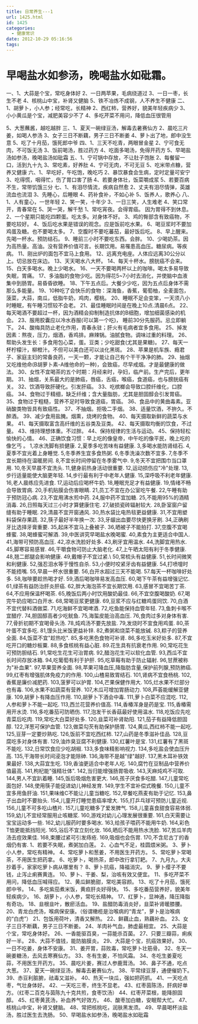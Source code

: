 ```yaml
---
title: 日常养生---1
url: 1425.html
id: 1425
categories:
  - 健康常识
date: 2012-10-29 05:16:56
tags:
---
```


早喝盐水如参汤，晚喝盐水如砒霜。
================

  
  
一、1、大蒜是个宝，常吃身体好 2、一日两苹果，毛病绕道过 3、一日一枣，长生不老 4、核桃山中宝，补肾又健脑 5、铁不冶炼不成钢，人不养生不健康 二、1、胡萝卜，小人参；经常吃，长精神 2、西红柿，营养好，貌美年轻疾病少 3、小小黄瓜是个宝，减肥美容少不了 4、多吃芹菜不用问，降低血压很管用  
  
5、大葱蘸酱，越吃越胖 三、1、夏天一碗绿豆汤，解毒去暑赛仙方 2、晨吃三片姜，如喝人参汤 3、女子三日不断藕，男子三日不断姜 4、萝卜出了地，郎中没生意 5、吃了十月茄，饿死郎中爷 四、1、三天不吃青，两眼冒金星 2、宁可食无肉，不可饭无汤 3、饭前喝汤，胜过药方 4、吃面多喝汤，免得开药方 5、早喝盐汤如参汤，晚喝盐汤如砒霜 五、1、宁可锅中存放，不让肚子饱胀 2、每餐留一口，活到九十九 3、常吃素，好养肚 4、宁可无肉，不可无豆 5、吃米带点糠，营养又健康 六、1、早吃好，午吃饱，晚吃巧 2、暴饮暴食会生病，定时定量可安宁 3、吃得慌，咽得忙，伤了胃口害了肠 4、若要身体壮，饭菜嚼成浆 5、若要百病不生，常带饥饿三分 七、1、有泪尽情流，疾病自然愈 2、丈夫有泪尽情弹，英雄流血也流泪 3、先睡心，后睡眼 4、药补食补，不如心补 5、饭养人，歌养心 八、1、人有童心，一世年轻 2、笑一笑，十年少 3、一日三笑，人生难老 4、笑口常开，青春常在 5、哭一哭，解千愁 1、常吃宵夜。会得胃癌。 因为胃得不到休息。 2、一个星期只能吃四颗蛋。吃太多。对身体不好。 3、鸡的臀部含有致癌物，不要吃较好。 4、饭后吃水果是错误的观念。应是饭前吃水果。 6、喝豆浆时不要加鸡蛋及糖。也不要喝太多。 7、空腹时不要吃蕃茄，最好饭后吃。 8、早上醒来。先喝一杯水。预防结石。 9、睡前三小时不要吃东西。会胖。 10、少喝奶茶。因为高热量。高油。没有营养价值可言。长期饮用。易罹患高血压。糖尿病。等疾病。 11、刚出炉的面包不宜马上食用。 12、远离充电座。人体应远离30公分以上。切忌放在床边。 13、天天喝水八大杯。 14、每天十杯水。膀胱癌不会来。 15、白天多喝水。晚上少喝水。 16、一天不要喝两杯以上的咖啡。喝太多易导致失眠，胃痛。 17、多油脂的食物少吃。因为得花5~7小时去消化，并使脑中血液集中到肠胃。易昏昏欲睡。 18、下午五点后。大餐少少吃，因为五点后身体不需那么多能量。 19、10种吃了会快乐的食物：深海鱼，香蕉，葡萄柚，全麦面包，菠菜，大蒜，南瓜，低脂牛奶，鸡肉，樱桃。 20、睡眠不足会变笨，一天须八小时睡眠，有午睡习惯较不会老。 21、最佳睡眠时间是在晚上10点.清晨6点。 22、每天喝酒不要超过一杯，因为酒精会抑制制造抗体的B细胞，增加细菌感染的机会。 23、服用胶囊应以冷水吞服(可以第一个吃)， 睡前30分先服药。忌立即躺下。 24、酸梅具防止老化作用，青春永驻；肝火有毛病者宜多食用。 25、掉发因素：熬夜，压力，烟酒，香鸡排。麻辣锅。油腻食物。调味过重的料理。 26、帮助头发生长：多食用包心菜，蛋。豆类；少吃甜食(尤其是果糖)。 27、每天一杯柠檬汁，柳橙汁。不但可以美白还可以淡化黑斑。 28、苹果是机车族、瘾君子、家庭主妇的常备良药，一天一颗，才能让自己有个干干净净的肺。 29、抽烟又吃维他命(B胡萝卜素-A维他命的一种)，会致癌，尽早戒烟。才是最健康的做法。 30、女性不宜喝茶的五个时期：月经来时，孕妇，临产前。生产完后，更年期。 31、抽烟，关系最大的是肺癌，唇癌，舌癌，喉癌，食道癌，也与膀胱癌有关。 32、饮酒导致肝硬化。引发肝癌。 33、吃槟榔会导致口腔纤维化，口腔癌。 34、食物过于精细，缺乏纤维；含大量脂肪，尤其是胆固醇会引发胃癌。 35、食物过于粗糙，营养不足时导致食道癌，胃癌。 36、食品中的黄曲毒素。亚硝酸类物皆具有致癌性。 37、不抽烟。拒吸二手烟。 38、适量饮酒，不拚久。不醉酒。 39、减少食用盐腌。烟熏，烧烤的食物。 40、每天摄取新鲜的蔬菜与水果。 41、每天摄取富含高纤维的五谷类及豆类。 42、每天摄取均衡的饮食，不过量。 43、维持理想体重。不过胖。 44、保持规律的生活与运动。 45、保持轻松愉快的心情。 46、正确饮食习惯：早上吃的像皇帝，中午吃的像平民，晚上吃的像乞丐 。 1,凉水洗脚有损健康. 2,夏季多吃苦味有益健康. 3,多喝水能防肾结石. 4,夏季不宜光着上身睡觉. 5,冬季养生宜多食热粥. 6,冬季洗澡次数不宜多. 7,冬季不宜长期待在温暖房间. 8,不宜长时间停留在冬季雾气中. 9,冬天不宜把围巾当口罩用. 10,冬天早晨不宜洗头. 11,健身前热身活动很重要. 12,运动损伤应"冷"处理. 13,步行适量能使大脑更年轻. 14,步行最有利于中老年人健康. 15,深呼吸不利老年健康. 16,老人晨练应先进食. 17,运动后应喝杯牛奶. 18,睡眠充足才有益健康. 19,情绪不畅会导致胃病. 20,手机贴膜会伤害眼睛. 21,员工不宜在办公室吃午餐. 22,午睡有助于预防冠心病. 23,不宜用沸水煎中药. 24,服中药不宜加糖. 25,不能用95%的酒精消毒. 26,日照每天过三小时才算健康住宅. 27,破损瓷砖辐射较大. 28,卧室窗户留缝有助于睡眠. 29,清晨不宜开窗通风. 30,热水袋比电热毯更益健康. 31,不宜用塑料袋保存果蔬. 32,筷子最好半年换一次. 33,牙龈出血要尽快更换牙刷. 34,正确刷牙比选择牙膏重要. 35,起床不宜马上叠被子. 36,晒被子不能拍打. 37,空腹不宜喝蜂蜜. 38,喝蜂蜜可解酒. 39,中医讲究早喝盐水晚喝蜜. 40,素食为主更适合中国人. 41,海带可预防高血压. 42,凉水洗脸好处多. 43,刷牙宜用温水. 44,洗脚宜用热水. 45,脚寒容易感冒. 46,干嚼食物可防止大脑老化. 47,上午晒太阳有利于冬季健康. 48,翘二郎腿会影响健康. 49,戴帽子不宜过紧.\ 50,常梳头有益健康. 51,长时间微笑和利健康. 52,强忍泪水等于慢性自杀. 53,小便时咬紧牙齿有益健康. 54,打喷嚏时不能捂嘴. 55,早晨一杯水很重要. 56,白开水超过三天不能喝. 57.每天一杯咖啡好处多. 58,咖啡要趁热喝才好. 59,酒后喝咖啡易发高血压. 60,喝下午茶有益增强记忆. 61,绿茶有益防治肝炎肝癌. 62,胖大海泡茶不宜长期饮用. 63,感冒不宜喝苦丁茶. 64,不应用保温杯喝茶. 65,晚饭后两小时饮用酸奶最佳. 66,不宜空腹喝酸奶. 67,喝完牛奶应喝口白开水. 68,常喝豆浆更健康. 69,豆浆不应与红糖鸡蛋同饮. 70,白酒不宜代替料酒做菜. 71,吃海鲜不宜喝啤酒. 72,吃鱼能保持血管年轻. 73,鱼刺卡喉不宜醋疗. 74,胆固醇高者少吃鱿鱼. 75,海蜇皮能治高血压. 76,食肉过多对身体有害. 77,骨折初期不宜喝骨头汤. 78,炖鸡汤不要先放盐. 79,发烧时不宜食用鸡蛋. 80,茶叶蛋不宜多吃. 81,馒头比米饭更益补锌. 82,煮粥和烧菜不能放碱. 83,粽子的营养全面. 84,饭菜不宜"趁热吃". 85,多吃黑色食物可补肾. 86,多吃玉米好处多. 87,不宜吃开口的糖炒板粟. 88,多食核桃有益心脏. 89.花生具有抗衰老作用. 90,常吃花生可预防胆结石. 91,常吃生花生可治胃病. 92,醋泡花生可以软化血管. 93,西瓜不宜长时间存放冰箱. 94,吃葡萄有利于护肝. 95,吃草莓有助于防止辐射. 96,甘蔗被称为"补血果". 97,苹果营养全面. 98,苹果可降血压,降脂肪含量,保护前列腺,预防肺癌. 99,红枣有增强肌体免疫力的作用. 100,山楂易致胃结石. 101,肾病不宜食杨桃. 102,香蕉是廉价减肥药. 103,菠萝可以护胃. 104,芒果保健作用大. 105,烂水果不烂部分也有毒. 106,水果不如蔬菜有营养. 107,木瓜可增加胃肠动力. 108,芦荟能缓解亚健康. 109,胡萝卜有降血压作用. 110,胡萝卜下酒会中毒. 111,萝卜白菜不应混吃. 112,人参和萝卜不能一起吃. 113,西兰花营养价值高. 114,香椿浑身是药是宝. 115,香椿需用开水烫. 116,多吃番茄可防晒伤. 117,泡发干长香菇最好使用温水. 118,吃饭应先吃青菜后吃肉. 119,常吃大白菜好处多. 120,韭菜可补肾助阳. 121,茄子有益降低胆固醇. 122,洋葱可保护血管. 123,做菜勾芡有助保护肠胃. 124,黄瓜,西红柿不能一起吃. 125,豆芽一定要炒熟吃. 126,饭前不宜吃西红柿. 127,山药是冬季滋补佳品. 128,豆腐吃多对身体有害. 129,油炸臭豆腐不利健康. 130,红薯叶是宝. 131,红薯有了黑斑不能吃. 132,日常饮食应少吃胡椒. 133,多食味精影响视力. 134,多吃盐会使血压升高. 135,干海带长时间浸泡才能除砷. 136,海带不是越"绿"越好. 137,黑木耳补铁效果最好. 138,大蒜宜生吃. 139,香油更适合中老年人吃. 140,腐竹在豆制品中营养价值最高. 141,枸杞能"强精壮体". 142,当归能增强肠胃吸收. 143,天麻炖鸡不可取. 144,男人不宜趴着睡. 145,饭后吸烟危害更大. 146,孩子厌食多吃醋. 147,儿童常吃面包好. 148,使用筷子能促进幼儿神经发育. 149,学生不宜补偿式晚餐. 150,儿童不宜多用鱼肝油. 151,果味维C不能让儿童当糖吃. 152,早餐吃燕麦有助于记忆. 153,鼻子出血时不要抬头. 154,儿童开灯睡觉患癌率增大. 155,打乒乓球可预防儿童近视. 156,儿童不可多吃山楂片. 157,儿童吃糖多了爱发脾气. 158,儿童喜食甜食容易体弱. 159,幼儿不宜经常服用止咳糖浆. 160,游戏对幼儿心理发展很重要. 161,白天需要让宝宝运动多一些. 162,幼儿服药时要多喝水. 163,给孩子喂药不能用牛奶. 164,彩色T恤更能抵挡阳光. 165,浴后不宜立刻化妆. 166,晒后不能用热水洗脸. 167,苦瓜羊肉汤去痘效果佳. 168,束腰过紧可引发痔疮. 169,吸烟也会伤胃. 170,不含尼古丁的香烟仍有害. 1、若要不失眠，煮粥加白莲。 2、心血气不足，桂圆煨米粥。 3、萝卜小人参，常吃有精神。 4、常吃萝卜和葱姜，不用医生开药方。 5、常吃萝卜常喝茶，不用医生把药拿。 6、吃萝卜，喝热茶，郎中改行拿钉耙。 7、九月九，大夫抄着手，家家吃萝卜病从哪里有？ 8、萝卜抗癌，降福消灾。 9、萝卜缨子不要钱，止泻止痢赛黄连。 10、萝卜、干姜、梨，治咳有效又便宜。 11、多吃芹菜不用问，降低血压喊得应。 12、黄瓜鲜脆甜，常吃美容颜。 13、吃了十月茄，饿死郎中爷。 14、多吃紫茄煮米饭，黄疸肝炎好得快。 15、多吃番茄营养好，貌美年轻疾病少。 16、胡萝卜，小人参，常吃长精神。 17、红萝卜，显神通，降压降脂有奇功。 18、韭根韭叶，散瘀活血。 19、盐醋防毒消炎好，韭菜补肾暖膝腰。 20、青龙白虎汤，喉病保安康。（俗谓橄榄是治喉病的“青龙”，萝卜是治喉病的“白虎”） 21、包饭用荷叶，清香又解热。 22、鲜藕止血，熟藕补血。 23、女子三日不断藕，男子三日不断姜。 24、羊肉补气血，肺虚最相宜。 25、大蒜是个宝，常吃身体好。 26、一香能驱百臭，一蒜能杀百菌。 27、只要三瓣蒜，痢疾好一半。 28、大蒜不值钱，能防脑膜炎。 29、大蒜是个宝，抗癌效果好。 30、一日不吃姜，身体不安康。 31、姜开胃，蒜败毒，常吃萝卜壮筋骨。 32、冬天一碗姜糖汤，去风去寒赛仙方。 33、冬有生姜，不怕风霜。 34、冬吃生姜夏吃蒜，不用医生开药方。 35、晨吃片姜，赛过人参鹿茸汤。 36、鼻子不通，吃点大葱。 37、夏天一碗绿豆汤，解毒去暑赛仙方。 38、平常绿豆芽，通便催奶下。 39、赤豆利脏腑，祛毒又滋补。 40、热天一块瓜，强如把药抓。 41、一天吃点枣，气壮身体好。 42、一天吃三枣，终生不显老。 43、红枣茵陈汤，肝病好单方。（红枣二百克与茵陈九十克共煎，食枣饮汤） 44、红枣芹菜根，能降胆固醇。 45、红枣黄芪汤，补血养气好效方。 46、酸枣加白糖，安眠帮大忙。 47、核桃山中宝，补肾又健脑。 48、常把核桃吃，润肤黑发须。 49、早晨喝杯淡盐汤，胜过医生去洗肠。 50、早喝盐水如参汤，晚喝盐水如砒霜